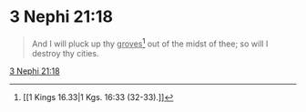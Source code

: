 # 3 Nephi 21:18

> And I will pluck up thy <u>groves</u>[^a] out of the midst of thee; so will I destroy thy cities.

[3 Nephi 21:18](https://www.churchofjesuschrist.org/study/scriptures/bofm/3-ne/21?lang=eng&id=p18#p18)


[^a]: [[1 Kings 16.33|1 Kgs. 16:33 (32-33).]]
